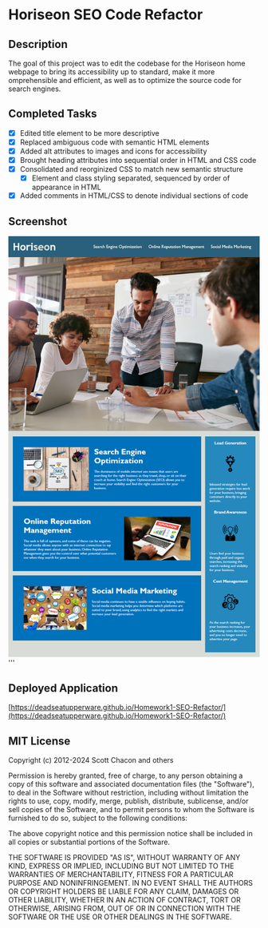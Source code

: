 # Horiseon SEO Code Refactor

## Description

The goal of this project was to edit the codebase for the Horiseon home webpage to bring its accessibility up to standard, 
make it more omprehensible and efficient, as well as to optimize the source code for search engines.

## Completed Tasks

- [x] Edited title element to be more descriptive
- [x] Replaced ambiguous code with semantic HTML elements
- [x] Added alt attributes to images and icons for accessibility
- [x] Brought heading attributes into sequential order in HTML and CSS code
- [x] Consolidated and reorginized CSS to match new semantic structure
  - [x]   Element and class styling separated, sequenced by order of appearance in HTML
- [x] Added comments in HTML/CSS to denote individual sections of code

## Screenshot

![Screenshot](assets/images/Screenshot.png)
'''

## Deployed Application

[https://deadseatupperware.github.io/Homework1-SEO-Refactor/](https://deadseatupperware.github.io/Homework1-SEO-Refactor/)

## MIT License

Copyright (c) 2012-2024 Scott Chacon and others

Permission is hereby granted, free of charge, to any person obtaining
a copy of this software and associated documentation files (the
"Software"), to deal in the Software without restriction, including
without limitation the rights to use, copy, modify, merge, publish,
distribute, sublicense, and/or sell copies of the Software, and to
permit persons to whom the Software is furnished to do so, subject to
the following conditions:

The above copyright notice and this permission notice shall be
included in all copies or substantial portions of the Software.

THE SOFTWARE IS PROVIDED "AS IS", WITHOUT WARRANTY OF ANY KIND,
EXPRESS OR IMPLIED, INCLUDING BUT NOT LIMITED TO THE WARRANTIES OF
MERCHANTABILITY, FITNESS FOR A PARTICULAR PURPOSE AND
NONINFRINGEMENT. IN NO EVENT SHALL THE AUTHORS OR COPYRIGHT HOLDERS BE
LIABLE FOR ANY CLAIM, DAMAGES OR OTHER LIABILITY, WHETHER IN AN ACTION
OF CONTRACT, TORT OR OTHERWISE, ARISING FROM, OUT OF OR IN CONNECTION
WITH THE SOFTWARE OR THE USE OR OTHER DEALINGS IN THE SOFTWARE.
